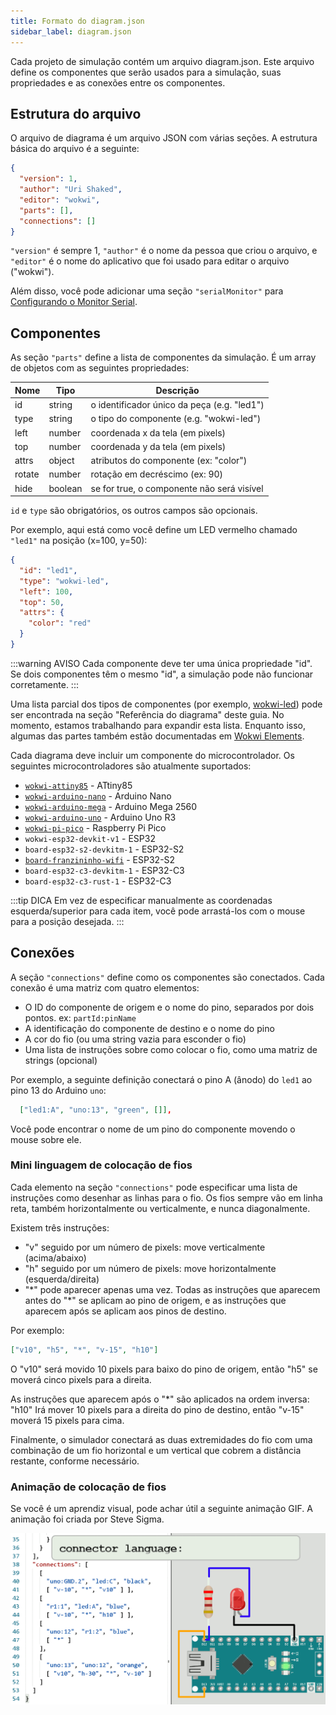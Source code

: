 ```yaml
---
title: Formato do diagram.json
sidebar_label: diagram.json
---
```


Cada projeto de simulação contém um arquivo diagram.json. Este arquivo define os componentes
que serão usados para a simulação, suas propriedades e as conexões entre os componentes.

## Estrutura do arquivo

O arquivo de diagrama é um arquivo JSON com várias seções. A estrutura básica do arquivo é a seguinte:

```json
{
  "version": 1,
  "author": "Uri Shaked",
  "editor": "wokwi",
  "parts": [],
  "connections": []
}
```

`"version"` é sempre 1, `"author"` é o nome da pessoa que criou o
arquivo, e `"editor"` é o nome do aplicativo que foi usado para editar o
arquivo ("wokwi").

Além disso, você pode adicionar uma seção `"serialMonitor"` para [Configurando o Monitor Serial](guides/serial-monitor#configuring-the-serial-monitor).

## Componentes

As seção `"parts"` define a lista de componentes da simulação.
É um array de objetos com as seguintes propriedades:

| Nome   | Tipo    | Descrição                                       |
| ------ | ------- | ----------------------------------------------- |
| id     | string  | o identificador único da peça (e.g. "led1")     |
| type   | string  | o tipo do componente (e.g. "wokwi-led")         |
| left   | number  | coordenada x da tela (em pixels)                |
| top    | number  | coordenada y da tela (em pixels)                |
| attrs  | object  | atributos do componente (ex: "color")           |
| rotate | number  | rotação em decréscimo (ex: 90)                  |
| hide   | boolean | se for true, o componente não será visível      |

`id` e `type` são obrigatórios, os outros campos são opcionais.

Por exemplo, aqui está como você define um LED vermelho chamado `"led1"` na posição (x=100, y=50):

```json
{
  "id": "led1",
  "type": "wokwi-led",
  "left": 100,
  "top": 50,
  "attrs": {
    "color": "red"
  }
}
```

:::warning AVISO
Cada componente deve ter uma única propriedade "id". Se dois componentes têm o mesmo "id",
a simulação pode não funcionar corretamente.
:::

Uma lista parcial dos tipos de componentes (por exemplo, [wokwi-led](parts/wokwi-led)) pode ser encontrada na seção "Referência do diagrama" deste guia. No momento, estamos trabalhando para expandir esta lista. Enquanto isso, algumas das partes também estão documentadas em [Wokwi Elements](https://elements.wokwi.com).

Cada diagrama deve incluir um componente do microcontrolador. Os seguintes microcontroladores são atualmente suportados:

- [`wokwi-attiny85`](parts/wokwi-attiny85) - ATtiny85
- [`wokwi-arduino-nano`](parts/wokwi-arduino-nano) - Arduino Nano
- [`wokwi-arduino-mega`](parts/wokwi-arduino-mega) - Arduino Mega 2560
- [`wokwi-arduino-uno`](parts/wokwi-arduino-uno) - Arduino Uno R3
- [`wokwi-pi-pico`](parts/wokwi-pi-pico) - Raspberry Pi Pico
- `wokwi-esp32-devkit-v1` - ESP32
- `board-esp32-s2-devkitm-1` - ESP32-S2
- [`board-franzininho-wifi`](parts/board-franzininho-wifi) - ESP32-S2
- `board-esp32-c3-devkitm-1` - ESP32-C3
- `board-esp32-c3-rust-1` - ESP32-C3

:::tip DICA
Em vez de especificar manualmente as coordenadas esquerda/superior para cada item, você
pode arrastá-los com o mouse para a posição desejada.
:::

## Conexões

A seção `"connections"` define como os componentes são conectados. Cada conexão é uma matriz com quatro
elementos:

- O ID do componente de origem e o nome do pino, separados por dois pontos. ex: `partId:pinName`
- A identificação do componente de destino e o nome do pino
- A cor do fio (ou uma string vazia para esconder o fio)
- Uma lista de instruções sobre como colocar o fio, como uma matriz de strings (opcional)

Por exemplo, a seguinte definição conectará o pino A (ânodo) do `led1`
ao pino 13 do Arduino `uno`:

```json
  ["led1:A", "uno:13", "green", []],
```

Você pode encontrar o nome de um pino do componente movendo o mouse sobre ele.

### Mini linguagem de colocação de fios

Cada elemento na seção `"connections"` pode especificar uma lista de instruções
como desenhar as linhas para o fio. Os fios sempre vão em linha reta, também
horizontalmente ou verticalmente, e nunca diagonalmente.

Existem três instruções:

- "v" seguido por um número de pixels: move verticalmente (acima/abaixo)
- "h" seguido por um número de pixels: move horizontalmente (esquerda/direita)
- "\*" pode aparecer apenas uma vez. Todas as instruções que aparecem antes do "\*"
  se aplicam ao pino de origem, e as instruções que aparecem após se aplicam
  aos pinos de destino.

Por exemplo:

```json
["v10", "h5", "*", "v-15", "h10"]
```

O "v10" será movido 10 pixels para baixo do pino de origem, então "h5" se moverá
cinco pixels para a direita.

As instruções que aparecem após o "\*" são aplicados na ordem inversa: "h10" Irá
mover 10 pixels para a direita do pino de destino, então "v-15" moverá 15 pixels para cima.

Finalmente, o simulador conectará as duas extremidades do fio com uma combinação
de um fio horizontal e um vertical que cobrem a distância restante, conforme necessário.

### Animação de colocação de fios

Se você é um aprendiz visual, pode achar útil a seguinte animação GIF.
A animação foi criada por Steve Sigma.

![diagram.json mini linguagem de colocação de fios](diagram-format-connections.gif)
